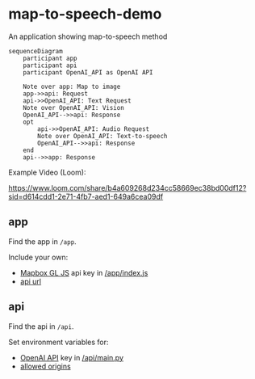 # map-to-speech-demo
An application showing map-to-speech method

```mermaid
sequenceDiagram
    participant app
    participant api
    participant OpenAI_API as OpenAI API

    Note over app: Map to image
    app->>api: Request
    api->>OpenAI_API: Text Request
    Note over OpenAI_API: Vision
    OpenAI_API-->>api: Response
    opt
        api->>OpenAI_API: Audio Request
        Note over OpenAI_API: Text-to-speech
        OpenAI_API-->>api: Response
    end
    api-->>app: Response
```

Example Video (Loom):

https://www.loom.com/share/b4a609268d234cc58669ec38bd00df12?sid=d614cdd1-2e71-4fb7-aed1-649a6cea09df

## app

Find the app in `/app`.

Include your own:
- [Mapbox GL JS](https://docs.mapbox.com/mapbox-gl-js/api/) api key in [/app/index.js](https://github.com/sparkgeo/map-to-speech-demo/blob/main/app/index.js#L3)
- [api url](https://github.com/sparkgeo/map-to-speech-demo/blob/main/app/index.js#L1)

## api

Find the api in `/api`.

Set environment variables for:
- [OpenAI API](https://openai.com/blog/openai-api) key in [/api/main.py](https://github.com/sparkgeo/map-to-speech-demo/blob/main/api/main.py#L13)
- [allowed origins](https://github.com/sparkgeo/map-to-speech-demo/blob/main/api/main.py#L14)
